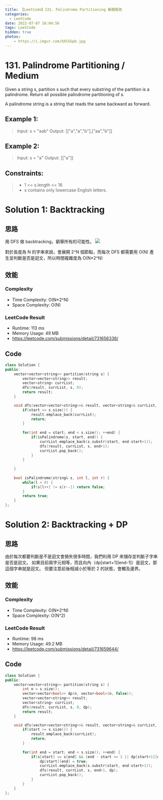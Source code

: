 ```yaml
---
title: 【LeetCode】131. Palindrome Partitioning 解題報告
categories:
  - LeetCode
date: 2022-07-07 16:04:56
tags: LeetCode
hidden: true
photos:
    - https://i.imgur.com/bXCGGpb.jpg
---
```

 
# 131. Palindrome Partitioning / Medium

Given a string s, partition s such that every substring of the partition is a palindrome. Return all possible palindrome partitioning of s.

A palindrome string is a string that reads the same backward as forward.

<!-- more --> 

## Example 1:
> Input: s = "aab"
> Output: [["a","a","b"],["aa","b"]]

## Example 2:
> Input: s = "a"
> Output: [["a"]]

## Constraints: 
> - 1 <= s.length <= 16
> - s contains only lowercase English letters.

# Solution 1: Backtracking
## 思路 

用 DFS 做 backtracking，窮舉所有的可能性。
![](https://leetcode.com/problems/palindrome-partitioning/Figures/131/time_complexity.png)

對於長度為 N 的字串來說，會展開 2^N 個節點，而每次 DFS 都需要用 O(N) 產生並判斷是否是迴文，所以時間複雜度為 O(N*2^N)

## 效能

### Complexity 
- Time Complexity: O(N*2^N)
- Space Complexity: O(N)

### LeetCode Result

- Runtime: 113 ms
- Memory Usage: 49 MB 
- https://leetcode.com/submissions/detail/731656338/

## Code
```cpp
class Solution {
public:
    vector<vector<string>> partition(string s) {
        vector<vector<string>> result;
        vector<string> currList;
        dfs(result, currList, s, 0);
        return result;
    }

    void dfs(vector<vector<string>>& result, vector<string>& currList, string& s, int start) {
        if(start >= s.size()) {
            result.emplace_back(currList);
            return;
        }
        
        for(int end = start; end < s.size(); ++end) {
            if(isPalindrome(s, start, end)) {
                currList.emplace_back(s.substr(start, end-start+1));
                dfs(result, currList, s, end+1);
                currList.pop_back();
            }
        }
        
    }
    
    bool isPalindrome(string& s, int l, int r) {
        while(l < r) {
            if(s[l++] != s[r--]) return false;
        }
        return true;
    }
};
```

# Solution 2: Backtracking + DP
## 思路 

由於每次都要判斷是不是迴文會損失很多時間，我們利用 DP 來儲存並判斷子字串是否是迴文。
如果目前兩字元相等，而且向內（dp[start+1][end-1]）是迴文，那這個字串就是迴文。
但要注意前後相減小於等於 2 的狀態，會觸及邊界。

## 效能

### Complexity 
- Time Complexity: O(N*2^N) 
- Space Complexity: O(N^2)

### LeetCode Result

- Runtime: 98 ms
- Memory Usage: 49.2 MB 
- https://leetcode.com/submissions/detail/731659644/

## Code
```cpp
class Solution {
public:
    vector<vector<string>> partition(string s) {
        int n = s.size();
        vector<vector<bool>> dp(n, vector<bool>(n, false));
        vector<vector<string>> result;
        vector<string> currList;
        dfs(result, currList, s, 0, dp);
        return result;
    }

    void dfs(vector<vector<string>>& result, vector<string>& currList, string& s, int start, vector<vector<bool>>& dp) {
        if(start >= s.size()) {
            result.emplace_back(currList);
            return;
        }
        
        for(int end = start; end < s.size(); ++end) {
            if(s[start] == s[end] && (end - start <= 2 || dp[start+1][end-1])) {
                dp[start][end] = true;
                currList.emplace_back(s.substr(start, end-start+1));
                dfs(result, currList, s, end+1, dp);
                currList.pop_back();
            }
        }
    }
};
```